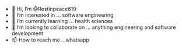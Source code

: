 - 👋 Hi, I’m @Restinpeace619
- 👀 I’m interested in ... software engineering 
- 🌱 I’m currently learning ... health sciences 
- 💞️ I’m looking to collaborate on ... anything engineering and software development 
- 📫 How to reach me ...whatsapp

<!---
Restinpeace619/Restinpeace619 is a ✨ special ✨ repository because its `README.md` (this file) appears on your GitHub profile.
You can click the Preview link to take a look at your changes.
--->

